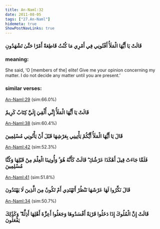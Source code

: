 ```yaml
---
title: An-Naml:32
date: 2011-08-05
tags: ["27.An-Naml"]
hidemeta: true 
ShowPostNavLinks: true 
---
```

### قَالَتْ يَا أَيُّهَا الْمَلَأُ أَفْتُونِي فِي أَمْرِي مَا كُنْتُ قَاطِعَةً أَمْرًا حَتَّىٰ تَشْهَدُونِ
### meaning: 
She said, ‘O [members of the] elite! Give me your opinion concerning my matter. I do not decide any matter until you are present.’
### similar verses: 

[An-Naml:29](/27/29) (sim:66.0%)

### قَالَتْ يَا أَيُّهَا الْمَلَأُ إِنِّي أُلْقِيَ إِلَيَّ كِتَابٌ كَرِيمٌ

[An-Naml:38](/27/38) (sim:60.4%)

### قَالَ يَا أَيُّهَا الْمَلَأُ أَيُّكُمْ يَأْتِينِي بِعَرْشِهَا قَبْلَ أَنْ يَأْتُونِي مُسْلِمِينَ

[An-Naml:42](/27/42) (sim:52.3%)

### فَلَمَّا جَاءَتْ قِيلَ أَهَٰكَذَا عَرْشُكِ ۖ قَالَتْ كَأَنَّهُ هُوَ ۚ وَأُوتِينَا الْعِلْمَ مِنْ قَبْلِهَا وَكُنَّا مُسْلِمِينَ

[An-Naml:41](/27/41) (sim:51.8%)

### قَالَ نَكِّرُوا لَهَا عَرْشَهَا نَنْظُرْ أَتَهْتَدِي أَمْ تَكُونُ مِنَ الَّذِينَ لَا يَهْتَدُونَ

[An-Naml:34](/27/34) (sim:50.7%)

### قَالَتْ إِنَّ الْمُلُوكَ إِذَا دَخَلُوا قَرْيَةً أَفْسَدُوهَا وَجَعَلُوا أَعِزَّةَ أَهْلِهَا أَذِلَّةً ۖ وَكَذَٰلِكَ يَفْعَلُونَ
